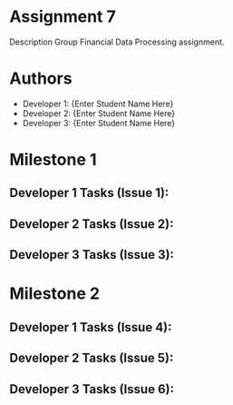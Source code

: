 # Assignment 7
Description
Group Financial Data Processing assignment.

# Authors
- Developer 1: {Enter Student Name Here}
- Developer 2: {Enter Student Name Here}
- Developer 3: {Enter Student Name Here}

# Milestone 1
## Developer 1 Tasks (Issue 1):
## Developer 2 Tasks (Issue 2):
## Developer 3 Tasks (Issue 3):

# Milestone 2
## Developer 1 Tasks (Issue 4):
## Developer 2 Tasks (Issue 5):
## Developer 3 Tasks (Issue 6):

